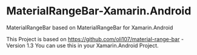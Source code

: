 # MaterialRangeBar-Xamarin.Android
MaterialRangeBar based on MaterialRangeBar for Xamarin.Android

This Project is based on https://github.com/oli107/material-range-bar - Version 1.3
You can use this in your Xamarin.Android Project.
